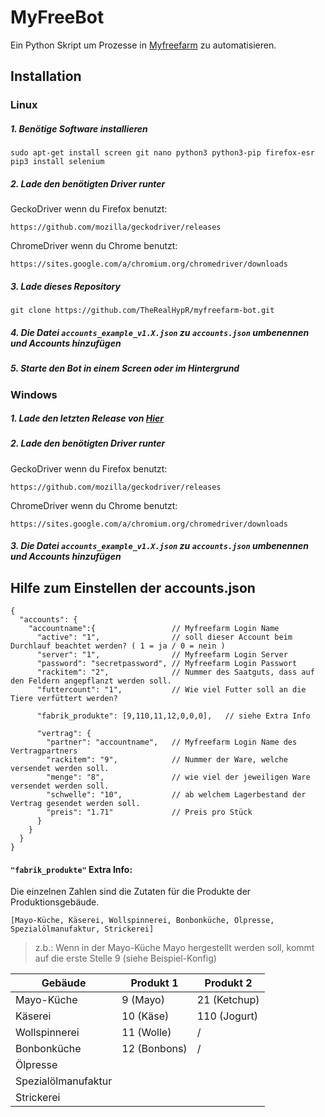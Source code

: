 # MyFreeBot
Ein Python Skript um Prozesse in [Myfreefarm](https://www.myfreefarm.de) zu automatisieren.
## Installation
### Linux
##### 1. Benötige Software installieren  
```
sudo apt-get install screen git nano python3 python3-pip firefox-esr
pip3 install selenium
```
##### 2. Lade den benötigten Driver runter
GeckoDriver wenn du Firefox benutzt:
```
https://github.com/mozilla/geckodriver/releases
```
ChromeDriver wenn du Chrome benutzt:
```
https://sites.google.com/a/chromium.org/chromedriver/downloads
```
##### 3. Lade dieses Repository
```
git clone https://github.com/TheRealHypR/myfreefarm-bot.git
```
##### 4. Die Datei `accounts_example_v1.X.json` zu `accounts.json` umbenennen und Accounts hinzufügen
##### 5. Starte den Bot in einem Screen oder im Hintergrund
### Windows
##### 1. Lade den letzten Release von [Hier](https://github.com/TheRealHypR/myfreefarm-bot/releases)
##### 2. Lade den benötigten Driver runter
GeckoDriver wenn du Firefox benutzt:
```
https://github.com/mozilla/geckodriver/releases
```
ChromeDriver wenn du Chrome benutzt:
```
https://sites.google.com/a/chromium.org/chromedriver/downloads
```
##### 3. Die Datei `accounts_example_v1.X.json` zu `accounts.json` umbenennen und Accounts hinzufügen
## Hilfe zum Einstellen der accounts.json
```
{
  "accounts": {
    "accountname":{                 // Myfreefarm Login Name
      "active": "1",                // soll dieser Account beim Durchlauf beachtet werden? ( 1 = ja / 0 = nein )
      "server": "1",                // Myfreefarm Login Server
      "password": "secretpassword", // Myfreefarm Login Passwort
      "rackitem": "2",              // Nummer des Saatguts, dass auf den Feldern angepflanzt werden soll.
      "futtercount": "1",           // Wie viel Futter soll an die Tiere verfüttert werden?
      
      "fabrik_produkte": [9,110,11,12,0,0,0],   // siehe Extra Info
      
      "vertrag": {
        "partner": "accountname",   // Myfreefarm Login Name des Vertragpartners
        "rackitem": "9",            // Nummer der Ware, welche versendet werden soll.
        "menge": "8",               // wie viel der jeweiligen Ware versendet werden soll.
        "schwelle": "10",           // ab welchem Lagerbestand der Vertrag gesendet werden soll.
        "preis": "1.71"             // Preis pro Stück
      }
    }
  }
}
```
#### ```"fabrik_produkte"``` Extra Info:
Die einzelnen Zahlen sind die Zutaten für die Produkte der Produktionsgebäude.
```
[Mayo-Küche, Käserei, Wollspinnerei, Bonbonküche, Ölpresse, Spezialölmanufaktur, Strickerei]
```
> z.b.: Wenn in der Mayo-Küche Mayo hergestellt werden soll, kommt auf die erste Stelle 9 (siehe Beispiel-Konfig)  

|Gebäude|Produkt 1|Produkt 2|
|---|---|---|
|Mayo-Küche|9 (Mayo)|21 (Ketchup)|
|Käserei|10 (Käse)|110 (Jogurt)|
|Wollspinnerei|11 (Wolle)| / |
|Bonbonküche|12 (Bonbons)| / |
|Ölpresse|||
|Spezialölmanufaktur|||
|Strickerei|||
